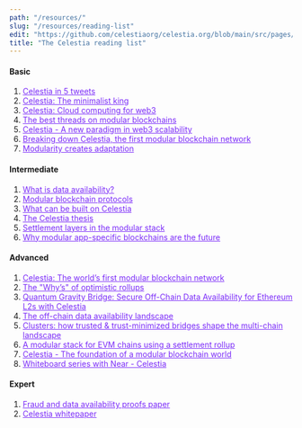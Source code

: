 ```yaml
---
path: "/resources/"
slug: "/resources/reading-list"
edit: "https://github.com/celestiaorg/celestia.org/blob/main/src/pages/markdown-pages/resources/reading-list.md"
title: "The Celestia reading list"
---
```



#### Basic

1. <a href="https://twitter.com/cryptoPothu/status/1509612095922311209" target="_blank" rel="noopener noreferrer" style="color:#7B2BF9;">Celestia in 5 tweets</a>
2. <a href="https://twitter.com/cryptoPothu/status/1506575358140641282" style="color:#7B2BF9;">Celestia: The minimalist king</a>
3. <a href="https://twitter.com/Cov_duk/status/1502058773392801797" style="color:#7B2BF9;">Celestia: Cloud computing for web3</a>
4. <a href="https://twitter.com/CelestiaOrg/status/1512460269821169664?s=20&t=PTGMwQyv4H_eTairko6Z-Q" style="color:#7B2BF9;">The best threads on modular blockchains</a>
5. <a href="https://knarb.substack.com/p/celestia-a-new-paradigm-in-web3-scalability?s=r" style="color:#7B2BF9;">Celestia - A new paradigm in web3 scalability</a>
6. <a href="https://www.youtube.com/watch?v=XLldSScJ4gE" style="color:#7B2BF9;">Breaking down Celestia, the first modular blockchain network</a>
7. <a href="https://medium.com/@nickgardner0651/modularity-creates-adaptation-the-celestia-thesis-b00903e59ea8" style="color:#7B2BF9;">Modularity creates adaptation</a>

#### Intermediate

1. <a href="https://coinmarketcap.com/alexandria/article/what-is-data-availability" style="color:#7B2BF9;">What is data availability?</a>
2. <a href="https://rainandcoffee.substack.com/p/modular-blockchain-protocols?s=r" style="color:#7B2BF9;">Modular blockchain protocols</a>
3. <a href="https://twitter.com/ptrwtts/status/1509869606906650626?s=20&t=x-EygRFW_vL98bZinp2SwA" style="color:#7B2BF9;">What can be built on Celestia</a>
4. <a href="https://rainandcoffee.substack.com/p/the-celestia-thesis?s=r" style="color:#7B2BF9;">The Celestia thesis</a>
5. <a href="https://forum.celestia.org/t/settlement-layers-in-the-modular-stack/205" style="color:#7B2BF9;">Settlement layers in the modular stack</a>
6. <a href="https://medium.com/@Jon_Charbonneau/why-modular-app-specific-blockchains-are-the-future-79652e5c75ec" style="color:#7B2BF9;">Why modular app-specific blockchains are the future</a>

#### Advanced

1. <a href="https://www.youtube.com/watch?v=-EYRtqsTkZ4&t=2214s" style="color:#7B2BF9;">Celestia: The world’s first modular blockchain network</a>
2. <a href="https://medium.com/@adlerjohn/the-why-s-of-optimistic-rollup-7c6a22cbb61a" style="color:#7B2BF9;">The "Why’s" of optimistic rollups</a>
3. <a href="https://blog.celestia.org/celestiums/" style="color:#7B2BF9;">Quantum Gravity Bridge: Secure Off-Chain Data Availability for Ethereum L2s with Celestia</a>
4. <a href="https://blog.celestia.org/ethereum-off-chain-data-availability-landscape/" style="color:#7B2BF9;">The off-chain data availability landscape</a>
5. <a href="https://blog.celestia.org/clusters/" style="color:#7B2BF9;">Clusters: how trusted & trust-minimized bridges shape the multi-chain landscape</a>
6. <a href="https://forum.celestia.org/t/an-open-modular-stack-for-evm-based-applications-using-celestia-evmos-and-cosmos/89" style="color:#7B2BF9;">A modular stack for EVM chains using a settlement rollup</a>
7. <a href="https://medium.com/@Jon_Charbonneau/celestia-the-foundation-of-a-modular-blockchain-world-95900fe2cfb0" style="color:#7B2BF9;">Celestia - The foundation of a modular blockchain world</a>
8. <a href="https://www.youtube.com/watch?v=jM-om3AqH94&list=PLY6ZbXTv11palDOn1wMA_4DDKJ_vcxTiV&index=3&t=3189s" style="color:#7B2BF9;">Whiteboard series with Near - Celestia</a>

#### Expert

1. <a href="https://arxiv.org/abs/1809.09044" style="color:#7B2BF9;">Fraud and data availability proofs paper</a>
2. <a href="https://arxiv.org/abs/1905.09274" style="color:#7B2BF9;">Celestia whitepaper</a>
